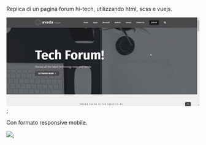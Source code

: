Replica di un pagina forum hi-tech, utilizzando html, scss e vuejs.

![](gif.gif);


Con formato responsive mobile.

![](gif-mobile.gif);